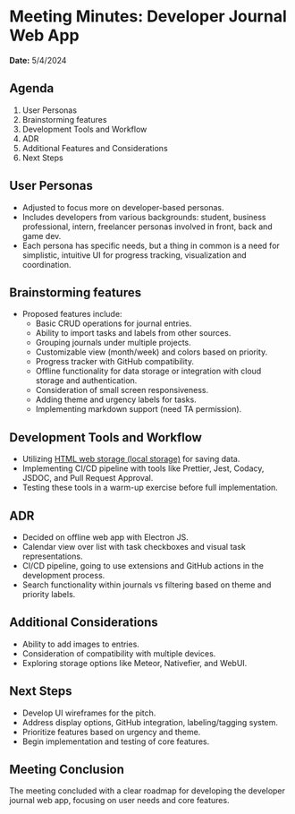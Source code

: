 # Meeting Minutes: Developer Journal Web App

**Date:** 5/4/2024

## Agenda

1. User Personas
2. Brainstorming features
3. Development Tools and Workflow
4. ADR
5. Additional Features and Considerations
6. Next Steps

## User Personas

- Adjusted to focus more on developer-based personas.
- Includes developers from various backgrounds: student, business professional, intern, freelancer personas involved in front, back and game dev.
- Each persona has specific needs, but a thing in common is a need for simplistic, intuitive UI for progress tracking, visualization and coordination.

## Brainstorming features

- Proposed features include:
  - Basic CRUD operations for journal entries.
  - Ability to import tasks and labels from other sources.
  - Grouping journals under multiple projects.
  - Customizable view (month/week) and colors based on priority.
  - Progress tracker with GitHub compatibility.
  - Offline functionality for data storage or integration with cloud storage and authentication.
  - Consideration of small screen responsiveness.
  - Adding theme and urgency labels for tasks.
  - Implementing markdown support (need TA permission).

## Development Tools and Workflow

- Utilizing [HTML web storage (local storage)](https://adr.github.io/madr/#create-a-new-adr) for saving data.
- Implementing CI/CD pipeline with tools like Prettier, Jest, Codacy, JSDOC, and Pull Request Approval.
- Testing these tools in a warm-up exercise before full implementation.

## ADR

- Decided on offline web app with Electron JS.
- Calendar view over list with task checkboxes and visual task representations.
- CI/CD pipeline, going to use extensions and GitHub actions in the development process.
- Search functionality within journals vs filtering based on theme and priority labels.

## Additional Considerations

- Ability to add images to entries.
- Consideration of compatibility with multiple devices.
- Exploring storage options like Meteor, Nativefier, and WebUI.

## Next Steps

- Develop UI wireframes for the pitch.
- Address display options, GitHub integration, labeling/tagging system.
- Prioritize features based on urgency and theme.
- Begin implementation and testing of core features.

## Meeting Conclusion

The meeting concluded with a clear roadmap for developing the developer journal web app, focusing on user needs and core features.
